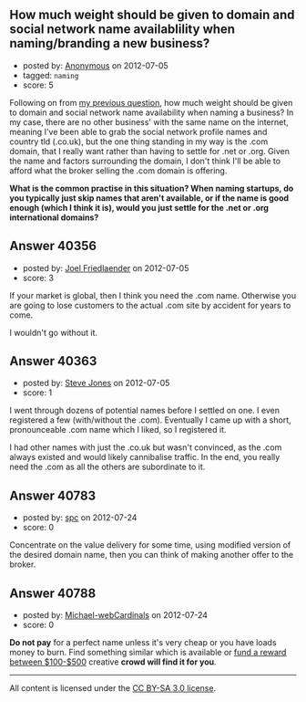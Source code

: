 ## How much weight should be given to domain and social network name availablility when naming/branding a new business?

- posted by: [Anonymous](https://stackexchange.com/users/-1/11482-anonymous) on 2012-07-05
- tagged: `naming`
- score: 5

Following on from [my previous question][1], how much weight should be given to domain and social network name availability when naming a business? In my case, there are no other business' with the same name on the internet, meaning I've been able to grab the social network profile names and country tld (.co.uk), but the one thing standing in my way is the .com domain, that I really want rather than having to settle for .net or .org. Given the name and factors surrounding the domain, I don't think I'll be able to afford what the broker selling the .com domain is offering.

**What is the common practise in this situation? When naming startups, do you typically just skip names that aren't available, or if the name is good enough (which I think it is), would you just settle for the .net or .org international domains?**


  [1]: http://answers.onstartups.com/questions/40349/domain-name-for-startup-taken-by-a-broker-should-we-buy-it-before-weve-built-a/40350#40350


## Answer 40356

- posted by: [Joel Friedlaender](https://stackexchange.com/users/-1/5543-joel-friedlaender) on 2012-07-05
- score: 3

If your market is global, then I think you need the .com name.  Otherwise you are going to lose customers to the actual .com site by accident for years to come.

I wouldn't go without it.


## Answer 40363

- posted by: [Steve Jones](https://stackexchange.com/users/-1/12985-steve-jones) on 2012-07-05
- score: 1

I went through dozens of potential names before I settled on one. I even registered a few (with/without the .com). Eventually I came up with a short, pronounceable .com name which I liked, so I registered it.

I had other names with just the .co.uk but wasn't convinced, as the .com always existed and would likely cannibalise traffic. In the end, you really need the .com as all the others are subordinate to it.


## Answer 40783

- posted by: [spc](https://stackexchange.com/users/-1/12943-spc) on 2012-07-24
- score: 0

Concentrate on the value delivery for some time, using modified version of the desired domain name, then you can think of making another offer to the broker.


## Answer 40788

- posted by: [Michael-webCardinals](https://stackexchange.com/users/-1/18642-michael-webcardinals) on 2012-07-24
- score: 0

<p><strong>Do not pay</strong> for a perfect name unless it's very cheap or you have loads money to burn. Find something similar which is available or <a href="http://www.namingforce.com/" rel="nofollow">fund a reward between $100-$500</a> creative <strong>crowd will find it for you</strong>.</p>




---

All content is licensed under the [CC BY-SA 3.0 license](https://creativecommons.org/licenses/by-sa/3.0/).
